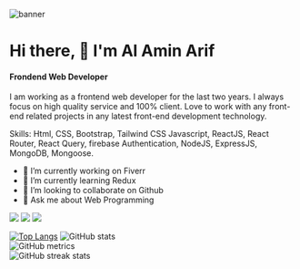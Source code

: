 ![banner](https://user-images.githubusercontent.com/91391950/172764071-eb89088a-a793-42a6-a5bd-f1abce8550ae.png)

<!-- ![Frondend Web Developer](https://drive.google.com/file/d/1o5tK2QjWedfOFVOE3ZxNYw2qfLnp9Mwz/view?usp=sharing) -->
# Hi there, 👋 I'm Al Amin Arif
#### Frondend Web Developer

I am working as a frontend web developer for the last two years. I always focus on high quality service and 100% client. Love to work with any front-end related projects in any latest front-end development technology.

Skills: Html, CSS, Bootstrap, Tailwind CSS Javascript, ReactJS, React Router, React Query, firebase Authentication, NodeJS, ExpressJS, MongoDB, Mongoose.

- 🔭 I’m currently working on Fiverr 
- 🌱 I’m currently learning Redux 
- 👯 I’m looking to collaborate on Github 
- 💬 Ask me about Web Programming 


[![](https://img.shields.io/badge/linkedin-blue?style=for-the-badge)](https://www.linkedin.com/in/alamin-arif/)
[![](https://img.shields.io/badge/facebook-blue?style=for-the-badge)](https://www.facebook.com/me.alamin.arif)
[![](https://img.shields.io/badge/twitter-blue?style=for-the-badge)](https://twitter.com/alamin__arif)

 [![Top Langs](https://github-readme-stats.vercel.app/api/top-langs/?username=alaminarif)](https://github.com/anuraghazra/github-readme-stats)
![GitHub stats](https://github-readme-stats.vercel.app/api?username=alaminarif&show_icons=true)  
![GitHub metrics](https://metrics.lecoq.io/alaminarif)  
![GitHub streak stats](https://github-readme-streak-stats.herokuapp.com/?user=alaminarif) 

